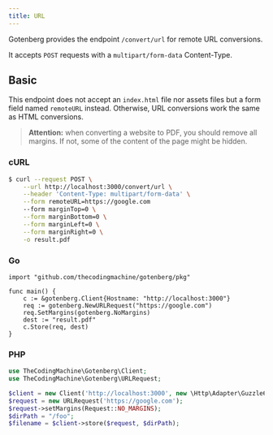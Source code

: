```yaml
---
title: URL
---
```


Gotenberg provides the endpoint `/convert/url` for remote URL conversions.

It accepts `POST` requests with a `multipart/form-data` Content-Type.

## Basic

This endpoint does not accept an `index.html` file nor assets files but a form field
named `remoteURL` instead. Otherwise, URL conversions work the same as HTML conversions.

> **Attention:** when converting a website to PDF, you should remove all margins.
> If not, some of the content of the page might be hidden.

### cURL

```bash
$ curl --request POST \
    --url http://localhost:3000/convert/url \
    --header 'Content-Type: multipart/form-data' \
    --form remoteURL=https://google.com
    --form marginTop=0 \
    --form marginBottom=0 \
    --form marginLeft=0 \
    --form marginRight=0 \
    -o result.pdf
```

### Go

```golang
import "github.com/thecodingmachine/gotenberg/pkg"

func main() {
    c := &gotenberg.Client{Hostname: "http://localhost:3000"}
    req := gotenberg.NewURLRequest("https://google.com")
    req.SetMargins(gotenberg.NoMargins)
    dest := "result.pdf"
    c.Store(req, dest)
}
```

### PHP

```php
use TheCodingMachine\Gotenberg\Client;
use TheCodingMachine\Gotenberg\URLRequest;

$client = new Client('http://localhost:3000', new \Http\Adapter\Guzzle6\Client());
$request = new URLRequest('https://google.com');
$request->setMargins(Request::NO_MARGINS);
$dirPath = "/foo";
$filename = $client->store($request, $dirPath);
```

